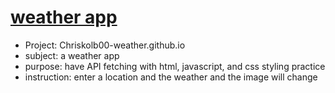 # <a href="https://theweatherapp101.netlify.app/">weather app</a>
* Project: Chriskolb00-weather.github.io
* subject: a weather app
* purpose: have API fetching with html, javascript, and css styling practice
* instruction: enter a location and the weather and the image will change

